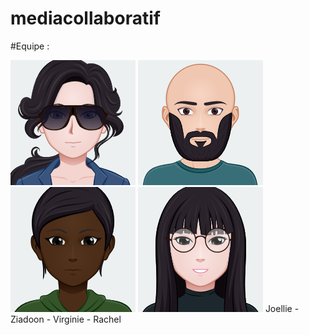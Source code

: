 # mediacollaboratif
#Equipe :

![alt text](./images/avatar/j.png) ![alt text](./images/avatar/z(1).png) ![alt text](./images/avatar/vir.png) ![alt text](./images/avatar/rach.png)
Joellie - Ziadoon -  Virginie - Rachel
